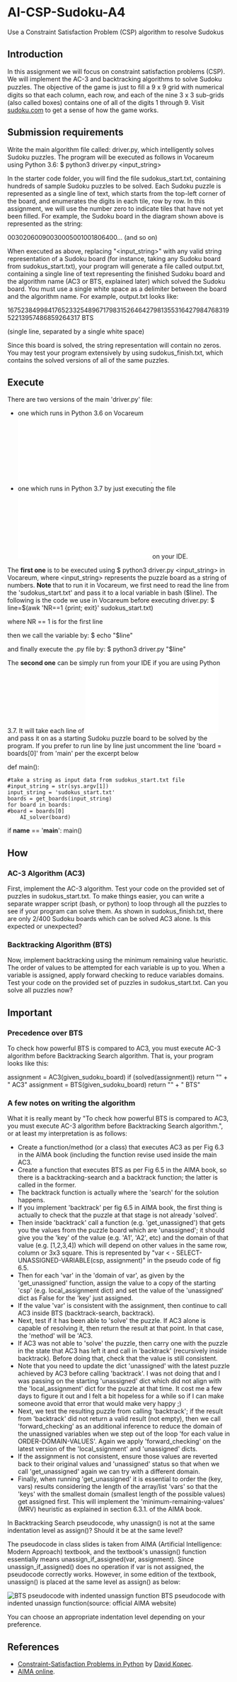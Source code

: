 ﻿# AI-CSP-Sudoku-A4
Use a Constraint Satisfaction Problem (CSP) algorithm to resolve Sudokus

## Introduction
In this assignment we will focus on constraint satisfaction problems (CSP). We will implement the AC-3 and backtracking algorithms to solve Sudoku puzzles. The objective of the game is just to ﬁll a 9 x 9 grid with numerical digits so that each column, each row, and each of the nine 3 x 3 sub-grids (also called boxes) contains one of all of the digits 1 through 9. Visit [sudoku.com](https://www.sudoku.com) to get a sense of how the game works.

## Submission requirements
Write the main algorithm file called: driver.py, which intelligently solves Sudoku puzzles. 
The program will be executed as follows in Vocareum using Python 3.6:
$ python3 driver.py <input_string>

In the starter code folder, you will find the file sudokus_start.txt, containing hundreds of sample Sudoku puzzles to be solved. Each Sudoku puzzle is represented as a single line of text, which starts from the top-left corner of the board, and enumerates the digits in each tile, row by row. In this assignment, we will use the number zero to indicate tiles that have not yet been filled. For example, the Sudoku board in the diagram shown above is represented as the string:

00302060090030005001001806400... (and so on)

When executed as above, replacing "<input_string>" with any valid string representation of a Sudoku board (for instance, taking any Sudoku board from sudokus_start.txt), your program will generate a file called output.txt, containing a single line of text representing the finished Sudoku board and the algorithm name (AC3 or BTS, explained later) which solved the Sudoku board. You must use a single white space as a delimiter between the board and the algorithm name. For example, output.txt looks like:

167523849984176523325489671798315264642798135531642798476831952213957486859264317 BTS

(single line, separated by a single white space)

Since this board is solved, the string representation will contain no zeros. You may test your program extensively by using sudokus_finish.txt, which contains the solved versions of all of the same puzzles.

## Execute

There are two versions of the main 'driver.py' file:
- one which runs in Python 3.6 on Vocareum **![py36/driver.py](py36/driver.py)**.
- one which runs in Python 3.7 by just executing the file **![driver.py](driver.py)** on your IDE.

The **first one** is to be executed using $ python3 driver.py <input_string> in Vocareum, where <input_string> represents the puzzle board as a string of numbers.
**Note** that to run it in Vocareum, we first need to read the line from the 'sudokus_start.txt' and pass it to a local variable in bash ($line). The following is the code we use in Vocareum before executing driver.py:
$ line=$(awk 'NR==1 {print; exit}' sudokus_start.txt)

where NR == 1 is for the first line

then we call the variable by:
$ echo "$line"

and finally execute the .py file by:
$ python3 driver.py "$line"

The **second one** can be simply run from your IDE if you are using Python 3.7. It will take each line of ![sudokus_start.txt](data/sudokus_start.txt) and pass it on as a starting Sudoku puzzle board to be solved by the program. If you prefer to run line by line just uncomment the line 'board = boards[0]' from 'main' per the excerpt below

def main():

    #take a string as input data from sudokus_start.txt file
    #input_string = str(sys.argv[1]) 
    input_string = 'sudokus_start.txt'
    boards = get_boards(input_string)
    for board in boards:
    #board = boards[0]
        AI_solver(board)
    
if __name__ == '__main__':
    main()

## How

### AC-3 Algorithm (AC3)
First, implement the AC-3 algorithm. Test your code on the provided set of puzzles in sudokus_start.txt. To make things easier, you can write a separate wrapper script (bash, or python) to loop through all the puzzles to see if your program can solve them. As shown in sudokus_finish.txt, there are only 2/400 Sudoku boards which can be solved AC3 alone. Is this expected or unexpected?

### Backtracking Algorithm (BTS)
Now, implement backtracking using the minimum remaining value heuristic. The order of values to be attempted for each variable is up to you. When a variable is assigned, apply forward checking to reduce variables domains. Test your code on the provided set of puzzles in sudokus_start.txt. Can you solve all puzzles now?

## Important
### Precedence over BTS

To check how powerful BTS is compared to AC3, you must execute AC-3 algorithm before Backtracking Search algorithm. That is, your program looks like this:

assignment = AC3(given_sudoku_board)
if (solved(assignment))
          return "<filled sudoku board>" + " AC3"
assignment = BTS(given_sudoku_board)
          return "<filled sudoku board>" + " BTS" 

### A few notes on writing the algorithm

What it is really meant by "To check how powerful BTS is compared to AC3, you must execute AC-3 algorithm before Backtracking Search algorithm.", or at least my interpretation is as follows:

- Create a function/method (or a class) that executes AC3 as per Fig 6.3 in the AIMA book (including the function revise used inside the main AC3.
- Create a function that executes BTS as per Fig 6.5 in the AIMA book, so there is a backtracking-search and a backtrack function; the latter is called in the former.
- The backtrack function is actually where the 'search' for the solution happens.
- If you implement 'backtrack' per fig 6.5 in AIMA book, the first thing is actually to check that the puzzle at that stage is not already 'solved'.
- Then inside 'backtrack' call a function (e.g. 'get_unassigned') that gets you the values from the puzzle board which are 'unassigned'; it should give you the 'key' of the value (e.g. 'A1', 'A2', etc) and the domain of that value (e.g. [1,2,3,4]) which will depend on other values in the same row, column or 3x3 square. This is represented by "var < - SELECT-UNASSIGNED-VARIABLE(csp, assignment)" in the pseudo code of fig 6.5.
- Then for each 'var' in the 'domain of var', as given by the 'get_unassigned' function, assign the value to a copy of the starting 'csp' (e.g. local_assignment dict) and set the value of the 'unassigned' dict as False for the 'key' just assigned. 
- If the value 'var' is consistent with the assignment, then continue to call AC3 inside BTS (backtrack-search, backtrack). 
- Next, test if it has been able to 'solve' the puzzle. If AC3 alone is capable of resolving it, then return the result at that point. In that case, the 'method' will be 'AC3.
- If AC3 was not able to 'solve' the puzzle, then carry one with the puzzle in the state that AC3 has left it and call in 'backtrack' (recursively inside backtrack). Before doing that, check that the value is still consistent. 
- Note that you need to update the dict 'unassigned' with the latest puzzle achieved by AC3 before calling 'backtrack'. I was not doing that and I was passing on the starting 'unassigned' dict which did not align with the 'local_assignment' dict for the puzzle at that time. It cost me a few days to figure it out and I felt a bit hopeless for a while so if I can make someone avoid that error that would make very happy ;)
- Next, we test the resulting puzzle from calling 'backtrack'; if the result from 'backtrack' did not return a valid result (not empty), then we call 'forward_checking' as an additional inference to reduce the domain of the unassigned variables when we step out of the loop 'for each value in ORDER-DOMAIN-VALUES'. Again we apply 'forward_checking' on the latest version of the 'local_ssignment' and 'unassigned' dicts.  
- If the assignment is not consistent, ensure those values are reverted back to their original values and 'unassigned' status so that when we call 'get_unassigned' again we can try with a different domain. 
- Finally, when running 'get_unassigned' it is essential to order the (key, vars) results considering the length of the array/list 'vars' so that the 'keys' with the smallest domain (smallest length of the possible values) get assigned first. This will implement the 'minimum-remaining-values' (MRV) heuristic as explained in section 6.3.1. of the AIMA book. 

In Backtracking Search pseudocode, why unassign() is not at the same indentation level as assign()? Should it be at the same level?

The pseudocode in class slides is taken from AIMA (Artificial Intelligence: Modern Approach) textbook, and the textbook's unassign() function essentially means unassign_if_assigned(var, assignment). Since unassign_if_assigned() does no operation if var is not assigned, the pseudocode correctly works.
However, in some edition of the textbook, unassign() is placed at the same level as assign() as below:

![BTS pseudocode with indented unassign function](images/bts-unassign-with-indent.jpg)
BTS pseudocode with indented unassign function(source: official AIMA website)

You can choose an appropriate indentation level depending on your preference.

## References

- [Constraint-Satisfaction Problems in Python](https://manningbooks.medium.com/constraint-satisfaction-problems-in-python-a1b4ba8dd3bb) by [David Kopec](https://manningbooks.medium.com/?source=post_page-----a1b4ba8dd3bb--------------------------------).
- [AIMA online](http://aima.cs.berkeley.edu/python/csp.html).
